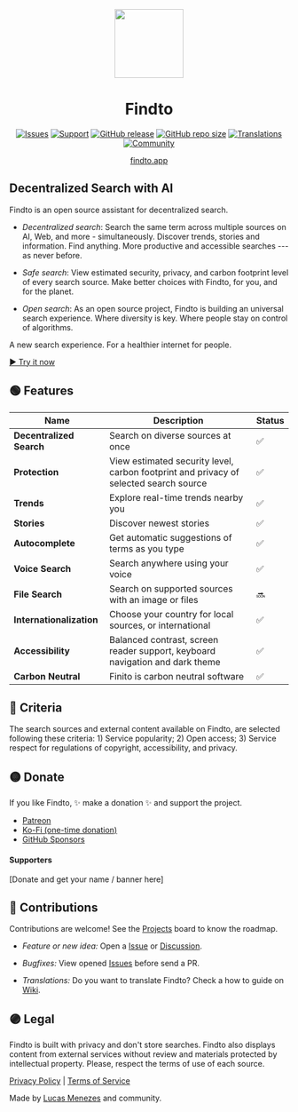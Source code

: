 <div align="center">
<a href="https://findto.app/?utm_source=findto_repo">
<img height="124" src="https://findto.app/icon.svg">
</a>
</div>

<h1 align="center">Findto</h1>

<p align="center">
<a href="https://github.com/lucasm/findto/issues" target="_blank"><img alt="Issues" src="https://img.shields.io/github/issues/lucasm/findto?color=ff9191&logo=github&logoColor=white"></a>
<a href="https://patreon.com/findto" target="_blank"><img alt="Support" src="https://img.shields.io/badge/support-$5-ffff8b?logo=patreon&logoColor=white"></a>
<a href="https://github.com/lucasm/findto/releases" target="_blank"><img alt="GitHub release" src="https://img.shields.io/github/v/release/lucasm/findto?label=version&color=71f8ce&logo=github&logoColor=white"></a>
<a href="https://github.com/lucasm/findto" target="_blank"><img alt="GitHub repo size" src="https://img.shields.io/github/repo-size/lucasm/findto?label=size&color=71f8ce&logo=github&logoColor=white"></a>
<a href="https://github.com/lucasm/findto/wiki" target="_blank"><img alt="Translations" src="https://img.shields.io/badge/translations-4-82cdff?logo=json&logoColor=white"></a>
<a href="https://discord.gg/gEDm5MU6pq" target="_blank"><img alt="Community" src="https://img.shields.io/discord/866829154032812073?color=a5acff&label=community&logo=discord&logoColor=white"></a>
</p>

<p align="center">
<a href="https://findto.app/?utm_source=findto_repo" target="_blank">findto.app</a>
 <br>
</p>

## Decentralized Search with AI

Findto is an open source assistant for decentralized search.

- _Decentralized search_: Search the same term across multiple sources on AI, Web, and more - simultaneously. Discover trends, stories and information. Find anything. More productive and accessible searches --- as never before.

- _Safe search_: View estimated security, privacy, and carbon footprint level of every search source. Make better choices with Findto, for you, and for the planet.

- _Open search_: As an open source project, Findto is building an universal search experience. Where diversity is key. Where people stay on control of algorithms.

A new search experience. For a healthier internet for people.

[▶️ Try it now](https://findto.app/?utm_source=findto_repo)

## 🟢 Features

| Name                     | Description                                                                           | Status |
| ------------------------ | ------------------------------------------------------------------------------------- | ------ |
| **Decentralized Search** | Search on diverse sources at once                                                     | ✅     |
| **Protection**           | View estimated security level, carbon footprint and privacy of selected search source | ✅     |
| **Trends**               | Explore real-time trends nearby you                                                   | ✅     |
| **Stories**              | Discover newest stories                                                               | ✅     |
| **Autocomplete**         | Get automatic suggestions of terms as you type                                        | ✅     |
| **Voice Search**         | Search anywhere using your voice                                                      | ✅     |
| **File Search**          | Search on supported sources with an image or files                                    | 🔜     |
| **Internationalization** | Choose your country for local sources, or international                               | ✅     |
| **Accessibility**        | Balanced contrast, screen reader support, keyboard navigation and dark theme          | ✅     |
| **Carbon Neutral**       | Finito is carbon neutral software                                                     | ✅     |

## 🔴 Criteria

The search sources and external content available on Findto, are selected following these criteria: 1) Service popularity; 2) Open access; 3) Service respect for regulations of copyright, accessibility, and privacy.

## 🟡 Donate

If you like Findto, ✨ make a donation ✨ and support the project.

- [Patreon](https://patreon.com/findto)
- [Ko-Fi (one-time donation)](https://ko-fi.com/findto)
- [GitHub Sponsors](https://github.com/sponsors/lucasm)

#### Supporters

[Donate and get your name / banner here]

## 🔵 Contributions

Contributions are welcome! See the [Projects](https://github.com/lucasm/findto/projects) board to know the roadmap.

- _Feature or new idea:_ Open a [Issue](https://github.com/lucasm/findto/issues) or [Discussion](https://github.com/lucasm/findto/discussions).

- _Bugfixes:_ View opened [Issues](https://github.com/lucasm/findto/issues) before send a PR.

- _Translations:_ Do you want to translate Findto? Check a how to guide on [Wiki](https://github.com/lucasm/findto/wiki).

## 🟣 Legal

Findto is built with privacy and don't store searches. Findto also displays content from external services without review and materials protected by intellectual property. Please, respect the terms of use of each source.

[Privacy Policy](https://findto.app/privacy) | [Terms of Service](https://findto.app/terms)

Made by [Lucas Menezes](https://lucasm.dev/?utm_source=findto_app) and community.

